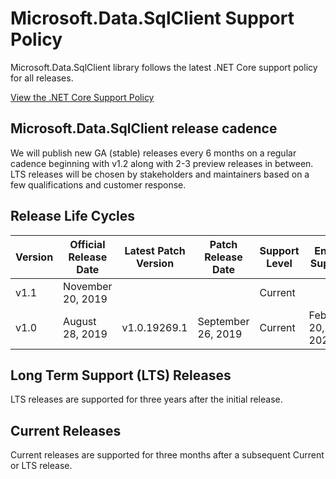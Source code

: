 # Microsoft.Data.SqlClient Support Policy

Microsoft.Data.SqlClient library follows the latest .NET Core support policy for all releases.

[View the .NET Core Support Policy](https://dotnet.microsoft.com/platform/support/policy/dotnet-core)

## Microsoft.Data.SqlClient release cadence

We will publish new GA (stable) releases every 6 months on a regular cadence beginning with v1.2 along with 2-3 preview releases in between. LTS releases will be chosen by stakeholders and maintainers based on a few qualifications and customer response.

## Release Life Cycles

| Version | Official Release Date | Latest Patch Version | Patch Release Date | Support Level  | End of Support |
| -- | -- | -- | -- | -- | -- |
| v1.1 | November 20, 2019 |  |  | Current |  |
| v1.0 | August 28, 2019 | v1.0.19269.1 | September 26, 2019 | Current | February 20, 2020 |

## Long Term Support (LTS) Releases

LTS releases are supported for three years after the initial release.

## Current Releases

Current releases are supported for three months after a subsequent Current or LTS release.
